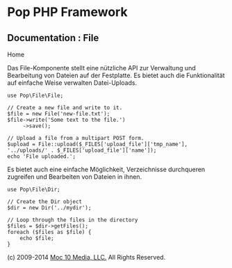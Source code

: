 Pop PHP Framework
=================

Documentation : File
--------------------

Home

Das File-Komponente stellt eine nützliche API zur Verwaltung und
Bearbeitung von Dateien auf der Festplatte. Es bietet auch die
Funktionalität auf einfache Weise verwalten Datei-Uploads.

    use Pop\File\File;

    // Create a new file and write to it.
    $file = new File('new-file.txt');
    $file->write('Some text to the file.')
         ->save();

    // Upload a file from a multipart POST form.
    $upload = File::upload($_FILES['upload_file']['tmp_name'], '../uploads/' . $_FILES['upload_file']['name']);
    echo 'File uploaded.';

Es bietet auch eine einfache Möglichkeit, Verzeichnisse durchqueren
zugreifen und Bearbeiten von Dateien in ihnen.

    use Pop\File\Dir;

    // Create the Dir object
    $dir = new Dir('../mydir');

    // Loop through the files in the directory
    $files = $dir->getFiles();
    foreach ($files as $file) {
        echo $file;
    }

\(c) 2009-2014 [Moc 10 Media, LLC.](http://www.moc10media.com) All
Rights Reserved.
